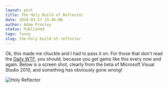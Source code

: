 ```yaml
---
layout: post
title: The Holy Build of Reflector
date: 2010-03-27 15:46:00
author: Adam Presley
status: Published
tags: funny
slug: the-holy-build-of-reflector
---
```

Ok, this made me chuckle and I had to pass it on. For those that don't
read the [Daily WTF](http://thedailywtf.com/), you should, because you get gems like this every
now and again. Below is a screen shot, clearly from the beta of
Microsoft Visual Studio 2010, and something has obviously gone
*wrong*!

![Holy Reflector](http://s3.amazonaws.com/www.adampresley.com/posts/vs2010-holy-reflector.png)
